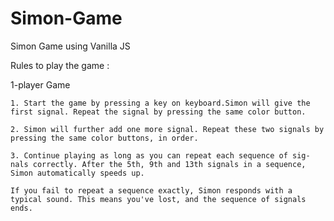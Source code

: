 # Simon-Game
Simon Game using Vanilla JS

Rules to play the game :

1-player Game


    1. Start the game by pressing a key on keyboard.Simon will give the first signal. Repeat the signal by pressing the same color button.

    2. Simon will further add one more signal. Repeat these two signals by pressing the same color buttons, in order.

    3. Continue playing as long as you can repeat each sequence of sig- nals correctly. After the 5th, 9th and 13th signals in a sequence, Simon automatically speeds up.

    If you fail to repeat a sequence exactly, Simon responds with a typical sound. This means you've lost, and the sequence of signals ends.

